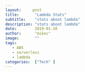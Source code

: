```yaml
---
layout:		post
title:       "Lambda Stats"
subtitle:    "stats aboot lambda"
description: "stats aboot lambda"
date:        2019-01-20
author:      "mikec"
image:       ""
tags:
   - AWS
   - serverless
   - lambda
categories:  ["Tech" ]
---
```



